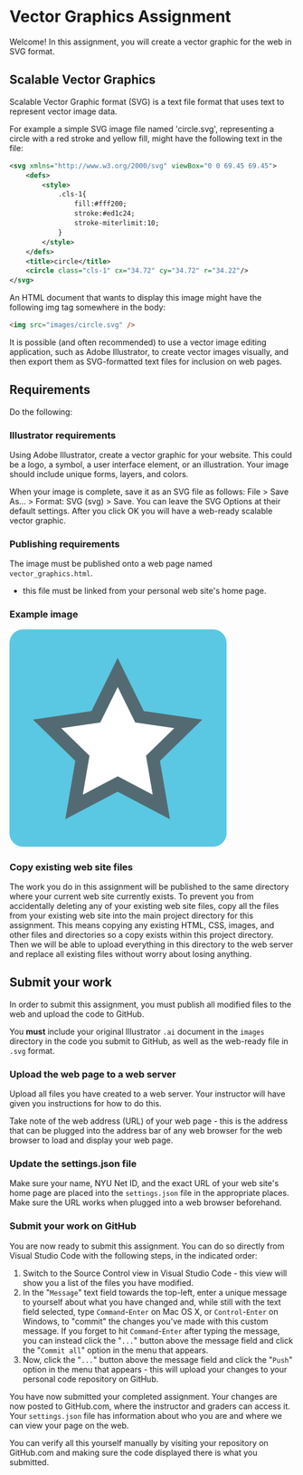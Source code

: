 # Vector Graphics Assignment

Welcome! In this assignment, you will create a vector graphic for the web in SVG format.

## Scalable Vector Graphics

Scalable Vector Graphic format (SVG) is a text file format that uses text to represent vector image data.

For example a simple SVG image file named 'circle.svg', representing a circle with a red stroke and yellow fill, might have the following text in the file:

```svg
<svg xmlns="http://www.w3.org/2000/svg" viewBox="0 0 69.45 69.45">
	<defs>
		<style>
			.cls-1{
				fill:#fff200;
				stroke:#ed1c24;
				stroke-miterlimit:10;
			}
		</style>
	</defs>
	<title>circle</title>
	<circle class="cls-1" cx="34.72" cy="34.72" r="34.22"/>
</svg>
```

An HTML document that wants to display this image might have the following img tag somewhere in the body:

```html
<img src="images/circle.svg" />
```

It is possible (and often recommended) to use a vector image editing application, such as Adobe Illustrator, to create vector images visually, and then export them as SVG-formatted text files for inclusion on web pages.

## Requirements

Do the following:

### Illustrator requirements

Using Adobe Illustrator, create a vector graphic for your website. This could be a logo, a symbol, a user interface element, or an illustration. Your image should include unique forms, layers, and colors.

When your image is complete, save it as an SVG file as follows: File > Save As... > Format: SVG (svg) > Save. You can leave the SVG Options at their default settings. After you click OK you will have a web-ready scalable vector graphic.

### Publishing requirements

The image must be published onto a web page named `vector_graphics.html`.

- this file must be linked from your personal web site's home page.

### Example image

![A star in SVG format](images/star.svg)

### Copy existing web site files

The work you do in this assignment will be published to the same directory where your current web site currently exists. To prevent you from accidentally deleting any of your existing web site files, copy all the files from your existing web site into the main project directory for this assignment. This means copying any existing HTML, CSS, images, and other files and directories so a copy exists within this project directory. Then we will be able to upload everything in this directory to the web server and replace all existing files without worry about losing anything.

## Submit your work

In order to submit this assignment, you must publish all modified files to the web and upload the code to GitHub.

You **must** include your original Illustrator `.ai` document in the `images` directory in the code you submit to GitHub, as well as the web-ready file in `.svg` format.

### Upload the web page to a web server

Upload all files you have created to a web server. Your instructor will have given you instructions for how to do this.

Take note of the web address (URL) of your web page - this is the address that can be plugged into the address bar of any web browser for the web browser to load and display your web page.

### Update the settings.json file

Make sure your name, NYU Net ID, and the exact URL of your web site's home page are placed into the `settings.json` file in the appropriate places. Make sure the URL works when plugged into a web browser beforehand.

### Submit your work on GitHub

You are now ready to submit this assignment. You can do so directly from Visual Studio Code with the following steps, in the indicated order:

1. Switch to the Source Control view in Visual Studio Code - this view will show you a list of the files you have modified.
1. In the "`Message`" text field towards the top-left, enter a unique message to yourself about what you have changed and, while still with the text field selected, type `Command`-`Enter` on Mac OS X, or `Control`-`Enter` on Windows, to "commit" the changes you've made with this custom message. If you forget to hit `Command`-`Enter` after typing the message, you can instead click the "`...`" button above the message field and click the "`Commit all`" option in the menu that appears.
1. Now, click the "`...`" button above the message field and click the "`Push`" option in the menu that appears - this will upload your changes to your personal code repository on GitHub.

You have now submitted your completed assignment. Your changes are now posted to GitHub.com, where the instructor and graders can access it. Your `settings.json` file has information about who you are and where we can view your page on the web.

You can verify all this yourself manually by visiting your repository on GitHub.com and making sure the code displayed there is what you submitted.
